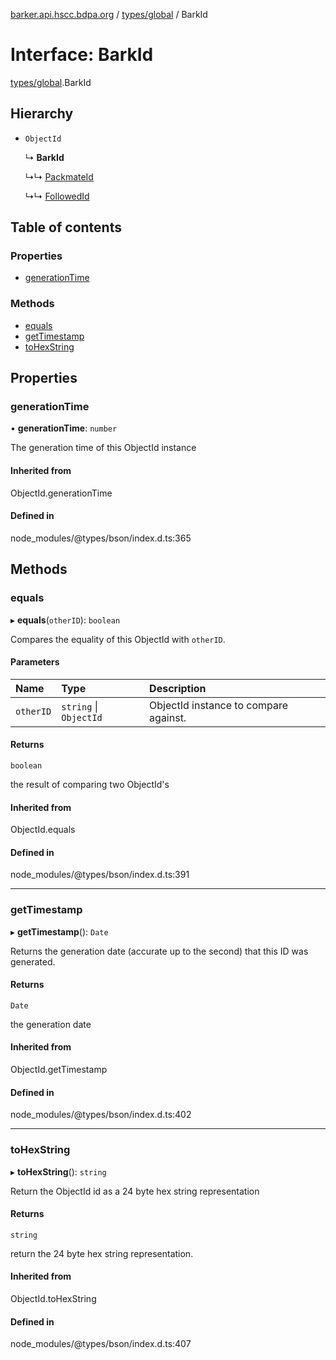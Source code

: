 [barker.api.hscc.bdpa.org][1] / [types/global][2] / BarkId

# Interface: BarkId

[types/global][2].BarkId

## Hierarchy

- `ObjectId`

  ↳ **BarkId**

  ↳↳ [PackmateId][3]

  ↳↳ [FollowedId][4]

## Table of contents

### Properties

- [generationTime][5]

### Methods

- [equals][6]
- [getTimestamp][7]
- [toHexString][8]

## Properties

### generationTime

• **generationTime**: `number`

The generation time of this ObjectId instance

#### Inherited from

ObjectId.generationTime

#### Defined in

node_modules/@types/bson/index.d.ts:365

## Methods

### equals

▸ **equals**(`otherID`): `boolean`

Compares the equality of this ObjectId with `otherID`.

#### Parameters

| Name      | Type                   | Description                           |
| :-------- | :--------------------- | :------------------------------------ |
| `otherID` | `string` \| `ObjectId` | ObjectId instance to compare against. |

#### Returns

`boolean`

the result of comparing two ObjectId's

#### Inherited from

ObjectId.equals

#### Defined in

node_modules/@types/bson/index.d.ts:391

---

### getTimestamp

▸ **getTimestamp**(): `Date`

Returns the generation date (accurate up to the second) that this ID was
generated.

#### Returns

`Date`

the generation date

#### Inherited from

ObjectId.getTimestamp

#### Defined in

node_modules/@types/bson/index.d.ts:402

---

### toHexString

▸ **toHexString**(): `string`

Return the ObjectId id as a 24 byte hex string representation

#### Returns

`string`

return the 24 byte hex string representation.

#### Inherited from

ObjectId.toHexString

#### Defined in

node_modules/@types/bson/index.d.ts:407

[1]: ../README.md
[2]: ../modules/types_global.md
[3]: types_global.packmateid.md
[4]: types_global.followedid.md
[5]: types_global.barkid.md#generationtime
[6]: types_global.barkid.md#equals
[7]: types_global.barkid.md#gettimestamp
[8]: types_global.barkid.md#tohexstring
